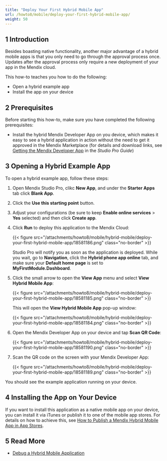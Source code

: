 ```yaml
---
title: "Deploy Your First Hybrid Mobile App"
url: /howto8/mobile/deploy-your-first-hybrid-mobile-app/
weight: 50
---
```


## 1 Introduction

Besides boasting native functionality, another major advantage of a hybrid mobile apps is that you only need to go through the approval process once. Updates after the approval process only require a new deployment of your app in the Mendix cloud.

This how-to teaches you how to do the following:

* Open a hybrid example app
* Install the app on your device

## 2 Prerequisites

Before starting this how-to, make sure you have completed the following prerequisites:

* Install the hybrid Mendix Developer App on you device, which makes it easy to see a hybrid application in action without the need to get it approved in the Mendix Marketplace (for details and download links, see [Getting the Mendix Developer App](/refguide8/getting-the-mendix-app/) in the *Studio Pro Guide*)

## 3 Opening a Hybrid Example App

To open a hybrid example app, follow these steps:

1. Open Mendix Studio Pro, clikc **New App**, and under the **Starter Apps** tab click **Blank App**.
2. Click the **Use this starting point** button.
3. Adjust your configurations (be sure to keep **Enable online services** > **Yes** selected) and then click **Create app**.
4. Click **Run** to deploy this application to the Mendix Cloud:

    {{< figure src="/attachments/howto8/mobile/hybrid-mobile/deploy-your-first-hybrid-mobile-app/18581186.png" class="no-border" >}} 

    Studio Pro will notify you as soon as the application is deployed. While you wait, go to **Navigation**, click the **Hybrid phone app online** tab, and make sure your **Default home page** is set to **MyFirstModule.Dashboard**.
5. Click the small arrow to open the **View App** menu and select **View Hybrid Mobile App**:

    {{< figure src="/attachments/howto8/mobile/hybrid-mobile/deploy-your-first-hybrid-mobile-app/18581185.png" class="no-border" >}} 

    This will open the **View Hybrid Mobile App** pop-up window:

    {{< figure src="/attachments/howto8/mobile/hybrid-mobile/deploy-your-first-hybrid-mobile-app/18581184.png" class="no-border" >}}

6. Open the Mendix Developer App on your device and tap **Scan QR Code**:

    {{< figure src="/attachments/howto8/mobile/hybrid-mobile/deploy-your-first-hybrid-mobile-app/18581190.png" class="no-border" >}}

7. Scan the QR code on the screen with your Mendix Developer App:

    {{< figure src="/attachments/howto8/mobile/hybrid-mobile/deploy-your-first-hybrid-mobile-app/18581189.png" class="no-border" >}}

You should see the example application running on your device.

## 4 Installing the App on Your Device

If you want to install this application as a native mobile app on your device, you can install it via iTunes or publish it to one of the mobile app stores. For details on how to achieve this, see [How to Publish a Mendix Hybrid Mobile App in App Stores](/howto8/mobile/publishing-a-mendix-hybrid-mobile-app-in-mobile-app-stores/).

## 5 Read More

* [Debug a Hybrid Mobile Application](/howto8/monitoring-troubleshooting/debug-a-hybrid-mobile-application/)
